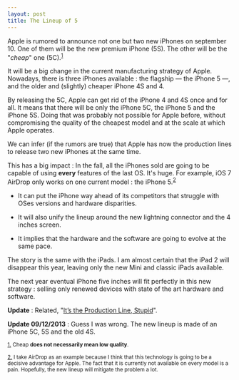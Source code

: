 ```yaml
---
layout: post
title: The Lineup of 5
---
```


Apple is rumored to announce not one but two new iPhones on september 10. One of them will be the new premium iPhone (5S). The other will be the "_cheap_" one (5C).<sup>[1](#fn:1)</sup>

It will be a big change in the current manufacturing strategy of Apple. Nowadays, there is three iPhones available : the flagship — the iPhone 5 —, and the older and (slightly) cheaper iPhone 4S and 4.

By releasing the 5C, Apple can get rid of the iPhone 4 and 4S once and for all. It means that there will be only the iPhone 5C, the iPhone 5 and the iPhone 5S. Doing that was probably not possible for Apple before, without compromising the quality of the cheapest model and at the scale at which Apple operates.

We can infer (if the rumors are true) that Apple has now the production lines to release two new iPhones at the same time.

This has a big impact : In the fall, all the iPhones sold are going to be capable of using **every** features of the last OS. It's huge. For example, iOS 7 AirDrop only works on one current model : the iPhone 5.<sup>[2](#fn:2)</sup>

* It can put the iPhone way ahead of its competitors that struggle with OSes versions and hardware disparities.

* It will also unify the lineup around the new lightning connector and the 4 inches screen.

* It implies that the hardware and the software are going to evolve at the same pace.

The story is the same with the iPads. I am almost certain that the iPad 2 will disappear this year, leaving only the new Mini and classic iPads available.

The next year eventual iPhone five inches will fit perfectly in this new strategy : selling only renewed devices with state of the art hardware and software.

**Update** : Related, "[It’s the Production Line, Stupid](http://furbo.org/2013/08/15/its-the-production-line-stupid/)".

**Update 09/12/2013** : Guess I was wrong. The new lineup is made of an iPhone 5C, 5S and the old 4S.

<sub><a id="fn:1" href="#fn:1">1.</a> Cheap **does not necessarily mean low quality**.</sub> 

<sub><a id="fn:2" href="#fn:2">2.</a> I take AirDrop as an example because I think that this technology is going to be a decisive advantage for Apple. The fact that it is currently not available on every model is a pain. Hopefully, the new lineup will mitigate the problem a lot.</sub> 

